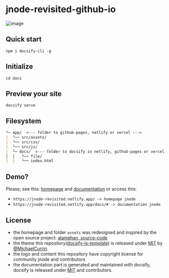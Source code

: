 # jnode-revisited-github-io
![image](https://user-images.githubusercontent.com/111701513/208514277-a1a8a375-1d76-47cd-8ee9-f2f179329155.png)

## Quick start
```npm i docsify-cli -g```

## Initialize
```cd docs```

## Preview your site
```docsify serve```

## Filesystem
```markdown
└─ app/  <--- folder to github-pages, netlify or vercel --->
|  └── src/assets/ 
|  └── src/css/ 
|  └── src/js/ 
|  └─ docs/  <--- folder to docsify in netlify, github-pages or vercel --->
│  |   └── file/
|  |   └── index.html
```

## Demo?
Please, see this: [homepage](https://jnode-revisited.netlify.app/) and [documentation](https://jnode-revisited.netlify.app/docs/#) or access this:
- ``https://jnode-revisited.netlify.app/ -> homepage jnode``
- ``https://jnode-revisited.netlify.app/docs/# -> documentation jnode``

## License
- the homepage and folder `assets` was redesigned and inspired by the open source project: [alamehan, source-code](github/alamehan/alamehan.github.io)
- the theme this repository([docsify-js-template](https://github.com/MichaelCurrin/docsify-js-template)) is released under [MIT](/LICENSE) by [@MichaelCurrin](https://github.com/MichaelCurrin).
- the logo and content this repository have copyright license for community jnode and contributors
- the documentation part is generated and maintained with docsify, docsify is released under [MIT](/LICENSE) and contributors.
